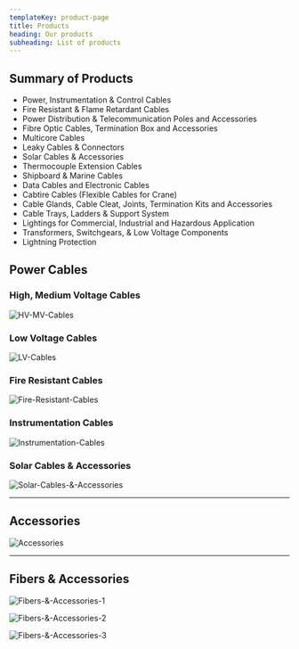 ```yaml
---
templateKey: product-page
title: Products
heading: Our products
subheading: List of products
---
```

## Summary of Products
- Power, Instrumentation & Control Cables
- Fire Resistant & Flame Retardant Cables 
- Power Distribution & Telecommunication Poles and Accessories 
- Fibre Optic Cables, Termination Box and Accessories
- Multicore Cables
- Leaky Cables & Connectors
- Solar Cables & Accessories
- Thermocouple Extension Cables
- Shipboard & Marine Cables
- Data Cables and Electronic Cables
- Cabtire Cables (Flexible Cables for Crane)
- Cable Glands, Cable Cleat, Joints, Termination Kits and Accessories
- Cable Trays, Ladders & Support System
- Lightings for Commercial, Industrial and Hazardous Application 
- Transformers, Switchgears, & Low Voltage Components 
- Lightning Protection 

## Power Cables

### High, Medium Voltage Cables

![HV-MV-Cables](../../img/product-image-1.png)

### Low Voltage Cables

![LV-Cables](../../img/product-image-2.png)

### Fire Resistant Cables

![Fire-Resistant-Cables](../../img/product-image-3.png)

### Instrumentation Cables

![Instrumentation-Cables](../../img/product-image-4.png)

### Solar Cables & Accessories

![Solar-Cables-&-Accessories](../../img/product-image-5.png)

---

## Accessories

![Accessories](../../img/product-image-6.png)

---

## Fibers & Accessories

![Fibers-&-Accessories-1](../../img/product-image-7.png)

![Fibers-&-Accessories-2](../../img/product-image-8.png)

![Fibers-&-Accessories-3](../../img/product-image-9.png)